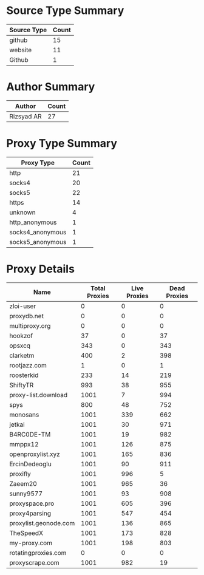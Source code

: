 # Source Type Summary

| Source Type | Count |
|-------------|-------|
| github | 15 |
| website | 11 |
| Github | 1 |


# Author Summary

| Author | Count |
|--------|-------|
| Rizsyad AR | 27 |


# Proxy Type Summary

| Proxy Type | Count |
|------------|-------|
| http | 21 |
| socks4 | 20 |
| socks5 | 22 |
| https | 14 |
| unknown | 4 |
| http_anonymous | 1 |
| socks4_anonymous | 1 |
| socks5_anonymous | 1 |


# Proxy Details

| Name | Total Proxies | Live Proxies | Dead Proxies |
|------|---------------|--------------|---------------|
| zloi-user | 0 | 0 | 0 |
| proxydb.net | 0 | 0 | 0 |
| multiproxy.org | 0 | 0 | 0 |
| hookzof | 37 | 0 | 37 |
| opsxcq | 343 | 0 | 343 |
| clarketm | 400 | 2 | 398 |
| rootjazz.com | 1 | 0 | 1 |
| roosterkid | 233 | 14 | 219 |
| ShiftyTR | 993 | 38 | 955 |
| proxy-list.download | 1001 | 7 | 994 |
| spys | 800 | 48 | 752 |
| monosans | 1001 | 339 | 662 |
| jetkai | 1001 | 30 | 971 |
| B4RC0DE-TM | 1001 | 19 | 982 |
| mmppx12 | 1001 | 126 | 875 |
| openproxylist.xyz | 1001 | 165 | 836 |
| ErcinDedeoglu | 1001 | 90 | 911 |
| proxifly | 1001 | 996 | 5 |
| Zaeem20 | 1001 | 965 | 36 |
| sunny9577 | 1001 | 93 | 908 |
| proxyspace.pro | 1001 | 605 | 396 |
| proxy4parsing | 1001 | 547 | 454 |
| proxylist.geonode.com | 1001 | 136 | 865 |
| TheSpeedX | 1001 | 173 | 828 |
| my-proxy.com | 1001 | 198 | 803 |
| rotatingproxies.com | 0 | 0 | 0 |
| proxyscrape.com | 1001 | 982 | 19 |
